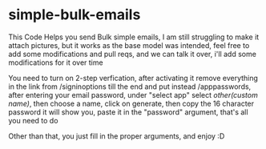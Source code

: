# simple-bulk-emails
This Code Helps you send Bulk simple emails, I am still struggling to make it attach pictures, but it works as the base model was intended, feel free to add some modifications and pull reqs, and we can talk it over, i'll add some modifications for it over time

You need to turn on 2-step verfication, after activating it remove everything in the link from /signinoptions till the end and put instead /apppasswords, after entering your email password, under "select app" select *other(custom name)*, then choose a name, click on generate, then copy the 16 character password it will show you, paste it in the "password" argument, that's all you need to do

Other than that, you just fill in the proper arguments, and enjoy :D

